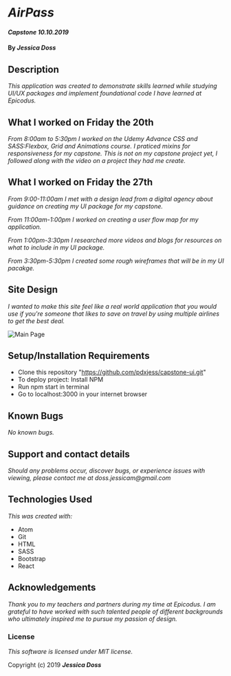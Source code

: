 # _AirPass_

#### _Capstone *10.10.2019*_

#### By _Jessica Doss_

## Description
_This application was created to demonstrate skills learned while studying UI/UX packages and implement foundational code I have learned at Epicodus._

## What I worked on Friday the 20th

_From 8:00am to 5:30pm I worked on the Udemy Advance CSS and SASS:Flexbox, Grid and Animations course. I praticed mixins for responsiveness for my capstone. This is not on my capstone project yet, I followed along with the video on a project they had me create._

## What I worked on Friday the 27th

_From 9:00-11:00am I met with a design lead from a digital agency about guidance on creating my UI package for my capstone._

_From 11:00am-1:00pm I worked on creating a user flow map for my application._

_From 1:00pm-3:30pm I researched more videos and blogs for resources on what to include in my UI package._

_From 3:30pm-5:30pm I created some rough wireframes that will be in my UI pacakge._

## Site Design

_I wanted to make this site feel like a real world application that you would use if you're someone that likes to save on travel by using multiple airlines to get the best deal._

![Main Page]()

## Setup/Installation Requirements

* Clone this repository "https://github.com/pdxjess/capstone-ui.git"
* To deploy project: Install NPM
* Run npm start in terminal
* Go to localhost:3000 in your internet browser

## Known Bugs

_No known bugs._

## Support and contact details

_Should any problems occur, discover bugs, or experience issues with viewing, please contact me at doss.jessicam@gmail.com_

## Technologies Used

_This was created with:_
* Atom
* Git
* HTML
* SASS
* Bootstrap
* React

## Acknowledgements

_Thank you to my teachers and partners during my time at Epicodus. I am grateful to have worked with such talented people of different backgrounds who ultimately inspired me to pursue my passion of design._

### License

*This software is licensed under MIT license.*

Copyright (c) 2019 **_Jessica Doss_**
